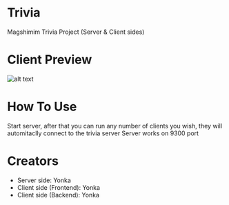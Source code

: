 # Trivia
Magshimim Trivia Project (Server & Client sides)

# Client Preview
![alt text](https://i.ibb.co/wyP2zhg/trivia-image.png)

# How To Use
Start server, after that you can run any number of clients you wish, they will automitaclly connect to the trivia server
Server works on 9300 port

# Creators
- Server side: Yonka
- Client side (Frontend): Yonka
- Client side (Backend): Yonka
